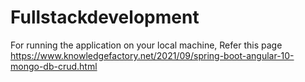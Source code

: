 # Fullstackdevelopment

For running the application on your local machine, Refer this page https://www.knowledgefactory.net/2021/09/spring-boot-angular-10-mongo-db-crud.html
